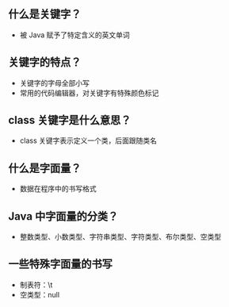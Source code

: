 ## 什么是关键字？
* 被 Java 赋予了特定含义的英文单词

## 关键字的特点？
* 关键字的字母全部小写
* 常用的代码编辑器，对关键字有特殊颜色标记

## class 关键字是什么意思？
* class 关键字表示定义一个类，后面跟随类名

## 什么是字面量？
* 数据在程序中的书写格式

## Java 中字面量的分类？
* 整数类型、小数类型、字符串类型、字符类型、布尔类型、空类型

## 一些特殊字面量的书写
* 制表符：\t
* 空类型：null
